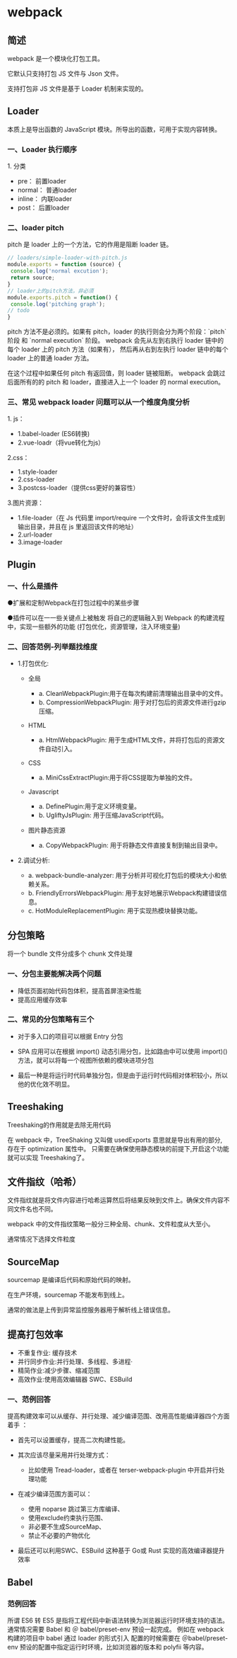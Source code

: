 # webpack

## 简述

webpack 是一个模块化打包工具。

它默认只支持打包 JS 文件与 Json 文件。

支持打包非 JS 文件是基于 Loader 机制来实现的。

## Loader

本质上是导出函数的 JavaScript 模块。所导出的函数，可用于实现内容转换。

### 一、Loader 执行顺序

1\. 分类

* pre： 前置loader
* normal： 普通loader
* inline： 内联loader
* post： 后置loader

### 二、loader pitch

pitch 是 loader 上的一个方法，它的作用是阻断 loader 链。

```js
// loaders/simple-loader-with-pitch.js
module.exports = function (source) {
 console.log('normal excution');
 return source;
}
// loader上的pitch方法，非必须
module.exports.pitch = function() {
 console.log('pitching graph');
// todo
}
```

pitch 方法不是必须的。如果有 pitch，loader 的执行则会分为两个阶段：\`pitch\` 阶段 和 \`normal execution\` 阶段。
webpack 会先从左到右执行 loader 链中的每个 loader 上的 pitch 方法（如果有），
然后再从右到左执行 loader 链中的每个 loader 上的普通 loader 方法。

在这个过程中如果任何 pitch 有返回值，则 loader 链被阻断。
webpack 会跳过后面所有的的 pitch 和 loader，直接进入上一个 loader 的 normal execution。

### 三、常见 webpack loader 问题可以从一个维度角度分析

1\. js：

* 1.babel-loader (ES6转换)
* 2.vue-loadr（将vue转化为js）

2.css：

* 1.style-loader
* 2.css-loader
* 3.postcss-loader（提供css更好的兼容性）

3.图片资源：

* 1.file-loader（在 Js 代码里 import/require 一个文件时，会将该文件生成到输出目录，并且在 js 里返回该文件的地址）
* 2.url-loader
* 3.image-loader

## &#x20;Plugin

### 一、什么是插件

●扩展和定制Webpack在打包过程中的某些步骤

●插件可以在一一些关键点上被触发 将自己的逻辑融入到 Webpack 的构建流程中，实现一些额外的功能 (打包优化，资源管理，注入环境变量)

### 二、回答范例-列举题找维度

* 1.打包优化:

  * 全局

    * a. CleanWebpackPlugin:用于在每次构建前清理输出目录中的文件。
    * b. CompressionWebpackPlugin: 用于对打包后的资源文件进行gzip压缩。
  * HTML

    * a. HtmlWebpackPlugin: 用于生成HTML文件，并将打包后的资源文件自动引入。
  * CSS

    * a. MiniCssExtractPlugin:用于将CSS提取为单独的文件。
  * Javascript

    * a. DefinePlugin:用于定义环境变量。
    * b. UgliftyJsPlugin: 用于压缩JavaScript代码。
  * 图片静态资源

    * a. CopyWebpackPlugin: 用于将静态文件直接复制到输出目录中。
* 2.调试分析:

  * a. webpack-bundle-analyzer: 用于分析并可视化打包后的模块大小和依赖关系。
  * b. FriendlyErrorsWebpackPlugin: 用于友好地展示Webpack构建错误信息。
  * c. HotModuleReplacementPlugin: 用于实现热模块替换功能。

## 分包策略

将一个 bundle 文件分成多个 chunk 文件处理

### 一、分包主要能解决两个问题

* 降低页面初始代码包体积，提高首屏渲染性能
* 提高应用缓存效率

### 二、常见的分包策略有三个

* 对于多入口的项目可以根据 Entry 分包

* SPA 应用可以在根据 import() 动态引用分包，比如路由中可以使用 import)() 方法，就可以将每一个视图所依赖的模块进项分包

* 最后一种是将运行时代码单独分包，但是由于运行时代码相对体积较小，所以他的优化效不明显。

## Treeshaking&#x20;

Treeshaking的作用就是去除无用代码

在 webpack 中，TreeShaking 又叫做 usedExports 意思就是导出有用的部分, 存在于 optimization 属性中。
只需要在确保使用静态模块的前提下,开启这个功能就可以实现 Treeshaking了。

## 文件指纹（哈希）

文件指纹就是将文件内容进行哈希运算然后将结果反映到文件上。确保文件内容不同文件名也不同。

webpack 中的文件指纹策略一般分三种全局、chunk、文件粒度从大至小。

通常情况下选择文件粒度

## SourceMap

sourcemap 是编译后代码和原始代码的映射。

在生产环境，sourcemap 不能发布到线上。

通常的做法是上传到异常监控服务器用于解析线上错误信息。

## 提高打包效率

* 不重复作业: 缓存技术&#x20;
* 并行同步作业:并行处理、多线程、多进程·
* 精简作业:减少步骤、缩减范围
* 高效作业:使用高效编辑器 SWC、ESBuild

### 一、范例回答

提高构建效率可以从缓存、并行处理、减少编译范围、改用高性能编译器四个方面着手 ：

* 首先可以设置缓存，提高二次构建性能。&#x20;

* 其次应该尽量采用并行处理方式：

  * &#x20;比如使用 Tread-loader，或者在 terser-webpack-plugin 中开启并行处理功能
* 在减少编译范围方面可以：

  * 使用 noparse 跳过第三方库编译、
  * 使用exclude约束执行范围、
  * 非必要不生成SourceMap、
  * 禁止不必要的产物优化 &#x9;

* 最后还可以利用SWC、ESBuild 这种基于 Go或 Rust 实现的高效编译器提升效率

## Babel

### 范例回答

所谓 ES6 转 ES5 是指将工程代码中新语法转换为浏览器运行时环境支持的语法。
通常情况需要 Babel 和 ＠ babel/preset-env 预设一起完成。
例如在 webpack 构建的项目中 babel 通过 loader 的形式引入
配置的时候需要在 ＠babel/preset-env 预设的配置中指定运行时环境，比如浏览器的版本和 polyfii 等内容。
